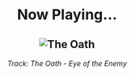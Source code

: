 <div align="center"> 
<h1>Now Playing...</h1>

![The Oath](https://i.scdn.co/image/ab67616d00001e02d5f97eb780bc347287c28082)
--
_<p>Track: The Oath - Eye of the Enemy </p>_
</div>
